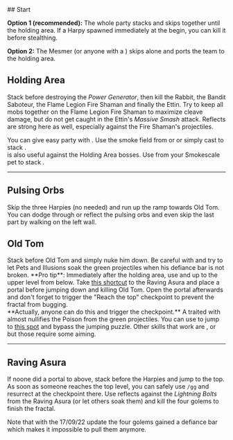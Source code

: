 <Grid>
<Column>
## Start

**Option 1 (recommended):** The whole party stacks <Effect name="stealth"/> and skips together until the holding area. If a Harpy spawned immediately at the begin, you can kill it before stealthing.

**Option 2:** The Mesmer (or anyone with a <Item id="78978"/>) skips alone and ports the team to the holding area.

## Holding Area
Stack <Boon name="might"/> before destroying the *Power Generator*, then kill the Rabbit, the Bandit Saboteur, the Flame Legion Fire Shaman and finally the Ettin. Try to keep all mobs together on the Flame Legion Fire Shaman to maximize cleave damage, but do not get caught in the Ettin's *Massive Smash* attack. Reflects are strong here as well, especially against the Fire Shaman's projectiles.
</Column>

<Column>
<Tips>
    <Tip specialization="mesmer">You can give easy party <Effect name="stealth"/> with <Skill id="10245"/>.</Tip>
    <Tip specialization="thief">Use the smoke field from <Skill id="13113"/> or <Skill id="14184"/> or simply cast <Skill id="13117"/> to stack <Effect name="stealth"/>.<br/><Skill id="14184"/> is also useful against the Holding Area bosses.</Tip>
    <Tip specialization="ranger">Use <Skill id="31568"/> from your Smokescale pet to stack <Effect name="stealth"/>.</Tip>
</Tips>
</Column>
</Grid>

---

## Pulsing Orbs
Skip the three Harpies (no <Effect name="stealth"/> needed) and run up the ramp towards Old Tom. You can dodge through or reflect the pulsing orbs and even skip the last part by walking on the left wall.

## Old Tom
<Grid>
<Column>
Stack <Boon name="might"/> before Old Tom and simply nuke him down. Be careful with <Effect name="agony"/> and try to let Pets and Illusions soak the green projectiles when his defiance bar is not broken.
</Column>

<Column>
<Tips>
    <Tip specialization="mesmer">**Pro tip**: Immediately after the holding area, use <Item id="49940"/> and <Skill id="10200"/> up to the upper level from below. Take <a href="https://youtu.be/xFfz0Erv-5c?t=34s" rel="external">this shortcut</a> to the Raving Asura and place a portal before jumping down and killing Old Tom. Open the portal afterwards and don't forget to trigger the "Reach the top" checkpoint to prevent the fractal from bugging.<br/>**Actually, anyone can do this and trigger the checkpoint.**</Tip>
    <Tip specialization="ranger">A <Skill id="12489"/> traited with <Trait id="1075"/> almost nullifies the Poison from the green projectiles.</Tip>
    <Tip specialization="guardian">You can use <Skill id="30783"/> to jump to <a href="/_/img/fractals/uncategorized-5.jpg">this spot</a> and bypass the jumping puzzle. Other skills that work are <Skill id="9080"/>, <Skill id="14366"/> or <Skill id="45230"/> but those require some aiming.</Tip>
</Tips>
</Column>
</Grid>

---

## Raving Asura
If noone did a portal to above, stack <Effect name="stealth"/> before the Harpies and jump to the top. As soon as someone reaches the top level, you can safely use `/gg` and resurrect at the checkpoint there. Use reflects against the *Lightning Bolts* from the Raving Asura (or let others soak them) and kill the four golems to finish the fractal.
    
Note that with the 17/09/22 update the four golems gained a defiance bar which makes it impossible to pull them anymore.
